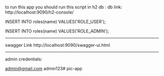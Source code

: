 to run this app you should run this script in h2 db :
db link: 
http://localhost:9090/h2-console/

INSERT INTO roles(name) VALUES('ROLE_USER');

INSERT INTO roles(name) VALUES('ROLE_ADMIN');


----------------------------------------------------

swagger Link
http://localhost:9090/swagger-ui.html

---------------------------------------------------
admin credentials:

admin@gmail.com
admin123# pic-app
